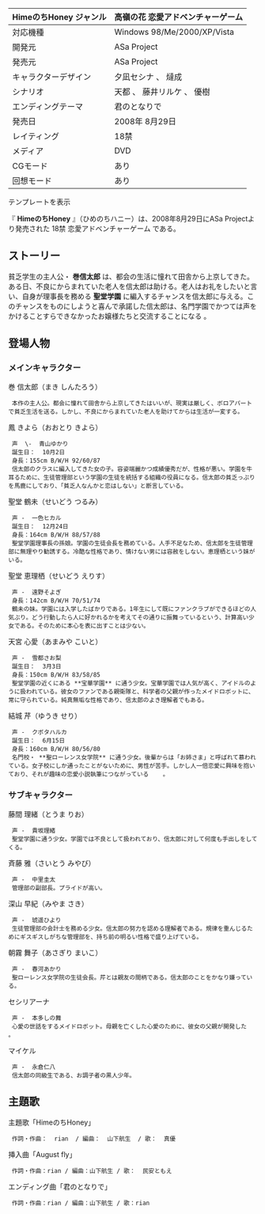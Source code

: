 HimeのちHoney  ジャンル  |  高嶺の花  恋愛アドベンチャーゲーム     
---|---  
対応機種  |  Windows 98/Me/2000/XP/Vista     
開発元  |  ASa Project     
発売元  |  ASa Project     
キャラクターデザイン  |  夕凪セシナ  、  燵成     
シナリオ  |  天都  、  藤井リルケ  、  優樹     
エンディングテーマ  |  君のとなりで     
発売日  |  2008年  8月29日     
レイティング  |  18禁   
メディア  |  DVD     
CGモード  |  あり     
回想モード  |  あり     
テンプレートを表示  
  
『 **HimeのちHoney** 』（ひめのちハニー）は、2008年8月29日にASa Projectより発売された  18禁  恋愛アドベンチャーゲーム
である。

##  ストーリー  

貧乏学生の主人公・ **巻信太郎**
は、都会の生活に憧れて田舎から上京してきた。ある日、不良にからまれていた老人を信太郎は助ける。老人はお礼をしたいと言い、自身が理事長を務める
**聖堂学園**
に編入するチャンスを信太郎に与える。このチャンスをものにしようと喜んで承諾した信太郎は、名門学園でかつては声をかけることすらできなかったお嬢様たちと交流することになる
    。

##  登場人物  

###  メインキャラクター  

巻 信太郎（まき しんたろう）    

     本作の主人公。都会に憧れて田舎から上京してきたはいいが、現実は厳しく、ボロアパートで貧乏生活を送る。しかし、不良にからまれていた老人を助けてからは生活が一変する。 
鳳 きよら（おおとり きよら）    

     声  \-  青山ゆかり   
     誕生日：  10月2日   
     身長：155cm B/W/H 92/60/87   
     信太郎のクラスに編入してきた女の子。容姿端麗かつ成績優秀だが、性格が悪い。学園を牛耳るために、生徒管理部という学園の生徒を統括する組織の役員になる。信太郎の貧乏っぷりを馬鹿にしており、「貧乏人なんかと恋はしない」と断言している。 
聖堂 鶴未（せいどう つるみ）    

     声 -  一色ヒカル   
     誕生日：  12月24日   
     身長：164cm B/W/H 88/57/88   
     聖堂学園理事長の孫娘。学園の生徒会長を務めている。人手不足なため、信太郎を生徒管理部に無理やり勧誘する。冷酷な性格であり、情けない男には容赦をしない。恵理栖という妹がいる。 
聖堂 恵理栖（せいどう えりす）    

     声 -  遠野そよぎ   
     身長：142cm B/W/H 70/51/74   
     鶴未の妹。学園には入学したばかりである。1年生にして既にファンクラブができるほどの人気ぶり。どう行動したら人に好かれるかを考えてその通りに振舞っているという、計算高い少女である。そのために本心を表に出すことは少ない。 
天宮 心愛（あまみや こいと）    

     声 -  雪都さお梨   
     誕生日：  3月3日   
     身長：150cm B/W/H 83/58/85   
     聖堂学園の近くにある **宝華学園** に通う少女。宝華学園では人気が高く、アイドルのように扱われている。彼女のファンである親衛隊と、科学者の父親が作ったメイドロボットに、常に守られている。純真無垢な性格であり、信太郎のよき理解者でもある。 
結城 芹（ゆうき せり）    

     声 -  クボタハルカ   
     誕生日：  6月15日   
     身長：160cm B/W/H 80/56/80   
     名門校・ **聖ローレンス女学院** に通う少女。後輩からは「お姉さま」と呼ばれて慕われている。女子校にしか通ったことがないために、男性が苦手。しかし人一倍恋愛に興味を抱いており、それが趣味の恋愛小説執筆につながっている    。 

###  サブキャラクター  

藤間 理緒（とうま りお）  

     声 -  貴坂理緒   
     聖堂学園に通う少女。学園では不良として扱われており、信太郎に対して何度も手出しをしてくる。 
斉藤 雅（さいとう みやび）  

     声 -  中里圭太 
     管理部の副部長。プライドが高い。 
深山 早紀（みやま さき）    

     声 -  琥遥ひより 
     生徒管理部の会計士を務める少女。信太郎の努力を認める理解者である。規律を重んじるためにギスギスしがちな管理部を、持ち前の明るい性格で盛り上げている。 
朝霧 舞子（あさぎり まいこ）  

     声 -  春河あかり   
     聖ローレンス女学院の生徒会長。芹とは親友の間柄である。信太郎のことをかなり嫌っている。 
セシリアーナ  

     声 -  本多しの舞   
     心愛の世話をするメイドロボット。母親を亡くした心愛のために、彼女の父親が開発した    。 
マイケル

     声 -  永倉仁八 
     信太郎の同級生である、お調子者の黒人少年。 

##  主題歌  

主題歌「HimeのちHoney」  

     作詞・作曲：  rian  / 編曲：  山下航生  / 歌：  真優 
挿入曲「August fly」  

     作詞・作曲：rian / 編曲：山下航生 / 歌：  民安ともえ 
エンディング曲「君のとなりで」  

     作詞・作曲：rian / 編曲：山下航生 / 歌：rian 

